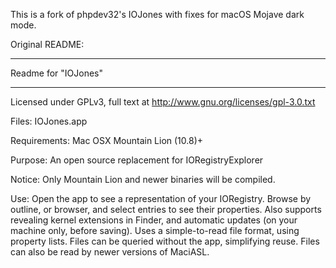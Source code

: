 This is a fork of phpdev32's IOJones with fixes for macOS Mojave dark mode.


Original README:
***********************************************************************
Readme for "IOJones"
***********************************************************************
Licensed under GPLv3, full text at http://www.gnu.org/licenses/gpl-3.0.txt

Files:
	IOJones.app

Requirements:
	Mac OSX Mountain Lion (10.8)+

Purpose:
	An open source replacement for IORegistryExplorer
	
Notice:
	Only Mountain Lion and newer binaries will be compiled.

Use:
	Open the app to see a representation of your IORegistry. Browse by
	outline, or browser, and select entries to see their properties.
	Also supports revealing kernel extensions in Finder, and automatic
	updates (on your machine only, before saving). Uses a simple-to-read
	file format, using property lists. Files can be queried without the
	app, simplifying reuse. Files can also be read by newer versions of
	MaciASL.
